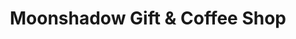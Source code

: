 ---
title: "Moonshadow Gift & Coffee Shop"
url: /swellendam/moonshadow-gift-und-coffee-shop/
shop: Andenken
---